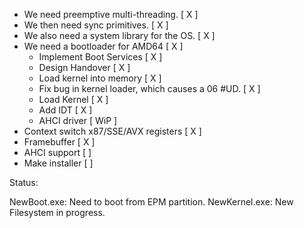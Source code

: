 - We need preemptive multi-threading. [ X ]
- We then need sync primitives. [ X ]
- We also need a system library for the OS. [ X ]
- We need a bootloader for AMD64 [ X ]
    - Implement Boot Services [ X ]
    - Design Handover [ X ]
    - Load kernel into memory [ X ]
    - Fix bug in kernel loader, which causes a 06 #UD. [ X ]
    - Load Kernel [ X ]
    - Add IDT [ X ]
    - AHCI driver [ WiP ]
- Context switch x87/SSE/AVX registers [ X ]
- Framebuffer [ X ]
- AHCI support [ ]
- Make installer [ ]

Status:

NewBoot.exe: Need to boot from EPM partition.
NewKernel.exe: New Filesystem in progress.

